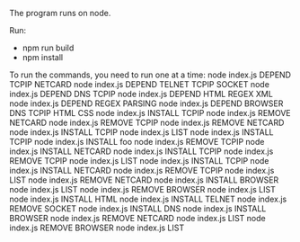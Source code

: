 The program runs on node.

Run:
- npm run build
- npm install

To run the commands, you need to run one at a time:
node index.js DEPEND TCPIP NETCARD
node index.js DEPEND TELNET TCPIP SOCKET
node index.js DEPEND DNS TCPIP
node index.js DEPEND HTML REGEX XML
node index.js DEPEND REGEX PARSING
node index.js DEPEND BROWSER DNS TCPIP HTML CSS
node index.js INSTALL TCPIP
node index.js REMOVE NETCARD
node index.js REMOVE TCPIP
node index.js REMOVE NETCARD
node index.js INSTALL TCPIP
node index.js LIST
node index.js INSTALL TCPIP
node index.js INSTALL foo
node index.js REMOVE TCPIP
node index.js INSTALL NETCARD
node index.js INSTALL TCPIP
node index.js REMOVE TCPIP
node index.js LIST
node index.js INSTALL TCPIP
node index.js INSTALL NETCARD
node index.js REMOVE TCPIP
node index.js LIST
node index.js REMOVE NETCARD
node index.js INSTALL BROWSER
node index.js LIST
node index.js REMOVE BROWSER
node index.js LIST
node index.js INSTALL HTML
node index.js INSTALL TELNET
node index.js REMOVE SOCKET
node index.js INSTALL DNS
node index.js INSTALL BROWSER
node index.js REMOVE NETCARD
node index.js LIST
node index.js REMOVE BROWSER
node index.js LIST
